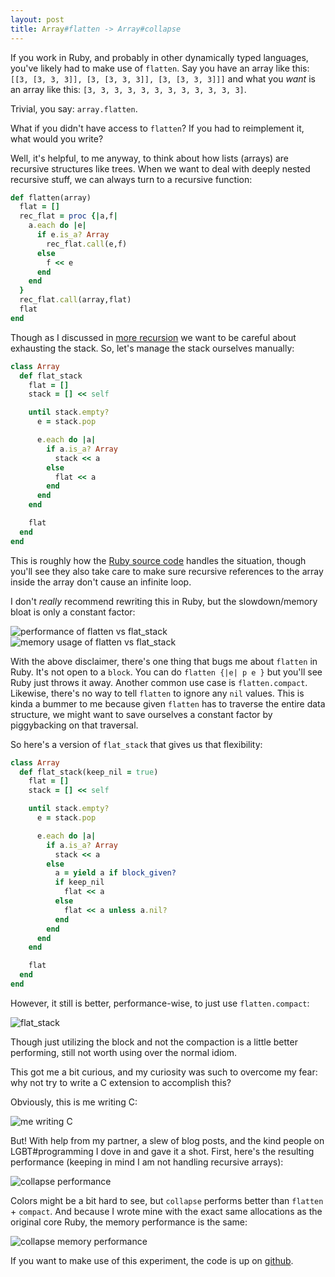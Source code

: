 ```yaml
---
layout: post
title: Array#flatten -> Array#collapse
---
```


If you work in Ruby, and probably in other dynamically typed languages,
you've likely had to make use of `flatten`. Say you have an array like
this: `[[3, [3, 3, 3]], [3, [3, 3, 3]], [3, [3, 3, 3]]]` and what you
_want_ is an array like this: `[3, 3, 3, 3, 3, 3, 3, 3, 3, 3, 3, 3]`.

Trivial, you say: `array.flatten`.

What if you didn't have access to `flatten`? If you had to reimplement it,
what would you write?

Well, it's helpful, to me anyway, to think about how lists (arrays) are
recursive structures like trees. When we want to deal with deeply nested
recursive stuff, we can always turn to a recursive function:

```ruby
def flatten(array)
  flat = []
  rec_flat = proc {|a,f|
    a.each do |e|
      if e.is_a? Array
        rec_flat.call(e,f)
      else
        f << e
      end
    end
  }
  rec_flat.call(array,flat)
  flat
end
```

Though as I discussed in [more
recursion](http://mooreniemi.github.io/2016/09/08/more-recursion.html) we
want to be careful about exhausting the stack. So, let's manage the stack
ourselves manually:

```ruby
class Array
  def flat_stack
    flat = []
    stack = [] << self

    until stack.empty?
      e = stack.pop

      e.each do |a|
        if a.is_a? Array
          stack << a
        else
          flat << a
        end
      end
    end

    flat
  end
end
```

This is roughly how the [Ruby source
code](https://github.com/ruby/ruby/blob/trunk/array.c#L4533) handles the
situation, though you'll see they also take care to make sure recursive
references to the array inside the array don't cause an infinite loop.

I don't _really_ recommend rewriting this in Ruby, but the slowdown/memory
bloat is only a constant factor:

![performance of flatten vs flat_stack](/images/flatten_performance.jpg)
![memory usage of flatten vs flat_stack](/images/flatten_memory.jpg)

With the above disclaimer, there's one thing that bugs me about `flatten`
in Ruby. It's not open to a `block`. You can do `flatten {|e| p e }` but
you'll see Ruby just throws it away. Another common use case is
`flatten.compact`. Likewise, there's no way to tell `flatten` to ignore
any `nil` values. This is kinda a bummer to me because given `flatten` has
to traverse the entire data structure, we might want to save ourselves
a constant factor by piggybacking on that traversal.

So here's a version of `flat_stack` that gives us that flexibility:

```ruby
class Array
  def flat_stack(keep_nil = true)
    flat = []
    stack = [] << self

    until stack.empty?
      e = stack.pop

      e.each do |a|
        if a.is_a? Array
          stack << a
        else
          a = yield a if block_given?
          if keep_nil
            flat << a
          else
            flat << a unless a.nil?
          end
        end
      end
    end

    flat
  end
end
```

However, it still is better, performance-wise, to just use
`flatten.compact`:

![flat_stack](/images/flatstack.jpg)

Though just utilizing the block and not the compaction is a little better
performing, still not worth using over the normal idiom.

This got me a bit curious, and my curiosity was such to overcome my fear:
why not try to write a C extension to accomplish this?

Obviously, this is me writing C:

![me writing C](/images/me_writing_c.jpg)

But! With help from my partner, a slew of blog posts, and the kind people
on LGBT#programming I dove in and gave it a shot. First, here's the
resulting performance (keeping in mind I am not handling recursive
arrays):

![collapse performance](/images/collapse_perf.jpg)

Colors might be a bit hard to see, but `collapse` performs better than
`flatten` + `compact`. And because I wrote mine with the exact same
allocations as the original core Ruby, the memory performance is the same:

![collapse memory performance](/images/collapse_mem.jpg)

If you want to make use of this experiment, the code is up on
[github](https://github.com/mooreniemi/collapse).
